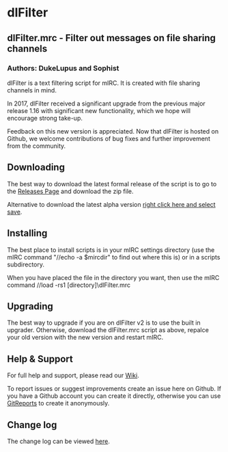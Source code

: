 # dlFilter
## dlFilter.mrc - Filter out messages on file sharing channels
### Authors: DukeLupus and Sophist
dlFilter is a text filtering script for mIRC. It is created with file sharing channels in mind.

In 2017, dlFilter received a significant upgrade from the previous major release 1.16 with significant new functionality, which we hope will encourage strong take-up.

Feedback on this new version is appreciated. Now that dlFilter is hosted on Github, we welcome contributions of bug fixes and further improvement from the community.

## Downloading
The best way to download the latest formal release of the script is to 
go to the [Releases Page](https://github.com/DukeLupus/dlFilter/releases) and download the zip file.

Alternative to download the latest alpha version [right click here and select save](https://raw.githubusercontent.com/DukeLupus/dlFilter/master/dlFilter.mrc).

## Installing
The best place to install scripts is in your mIRC settings directory (use the mIRC command "//echo -a $mircdir" to find out where this is) or in a scripts subdirectory.

When you have placed the file in the directory you want, then use the mIRC command //load -rs1 [directory]\dlFilter.mrc

## Upgrading
The best way to upgrade if you are on dlFilter v2 is to use the built in upgrader. Otherwise, download the dlFilter.mrc script as above, repalce your old version with the new version and restart mIRC.

## Help & Support
For full help and support, please read our [Wiki](https://github.com/DukeLupus/dlFilter/wiki).

To report issues or suggest improvements create an issue here on Github.
If you have a Github account you can create it directly, otherwise you can use [GitReports](https://gitreports.com/issue/DukeLupus/dlFilter/) to create it anonymously.

## Change log
The change log can be viewed [here](https://github.com/DukeLupus/dlFilter/wiki/Change-Log).
